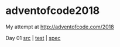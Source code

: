 # adventofcode2018
My attempt at http://adventofcode.com/2018

Day 01 [src](advent/src/main/scala/advent/Day01.scala) | [test](advent/src/test/scala/advent/Day01.scala) | [spec](http://adventofcode.com/2018/day/1)
